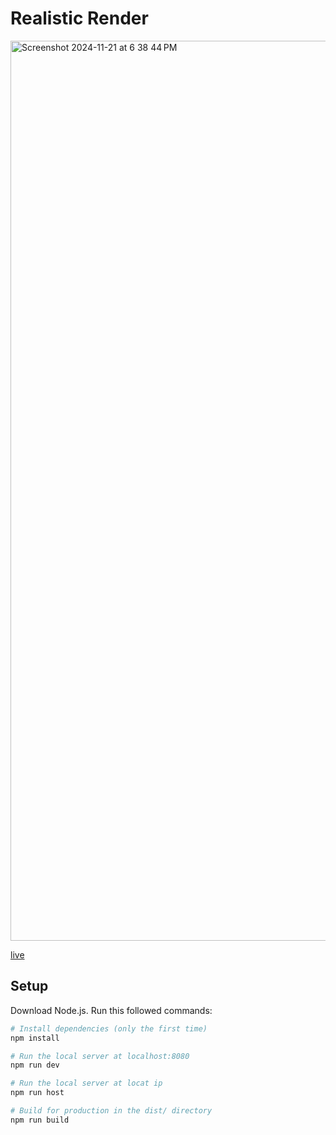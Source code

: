 # Realistic Render

<img width="1440" alt="Screenshot 2024-11-21 at 6 38 44 PM" src="https://github.com/user-attachments/assets/38557d8b-222e-4a42-96ec-79117315589a">

[live](https://realistic-render-sea-turtle.vercel.app/)

## Setup

Download Node.js. Run this followed commands:

```bash
# Install dependencies (only the first time)
npm install

# Run the local server at localhost:8080
npm run dev

# Run the local server at locat ip
npm run host

# Build for production in the dist/ directory
npm run build
```
